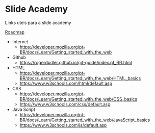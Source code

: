 # Slide Academy

Links uteis para a slide academy

 [Roadmap](https://github.com/hideraldus13/roadmap-do-desenvolvedor-web)

- Internet
  - https://developer.mozilla.org/pt-BR/docs/Learn/Getting_started_with_the_web
- Github
  - https://rogerdudler.github.io/git-guide/index.pt_BR.html
- HTML
  - https://developer.mozilla.org/pt-BR/docs/Learn/Getting_started_with_the_web/HTML_basics
  - https://www.w3schools.com/html/default.asp
- CSS
  - https://developer.mozilla.org/pt-BR/docs/Learn/Getting_started_with_the_web/CSS_basics
  - https://www.w3schools.com/css/default.asp
- Java Script
  - https://developer.mozilla.org/pt-BR/docs/Learn/Getting_started_with_the_web/JavaScript_basics
  - https://www.w3schools.com/js/default.asp
